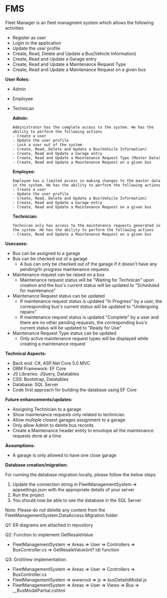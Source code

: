 # FMS

Fleet Manager is an fleet managment system which allows the following activities

- Register as user
- Login to the application
- Update the user profile
- Create, Read, Delete and Update a Bus(Vehicle Information)
- Create, Read and Update a Garage entry
- Create, Read and Update a Maintenance Request Type
- Create, Read and Update a Maintenance Request on a given bus


**User Roles:**

- Admin
- Employee
- Technican


    **Admin:**

      Administrator has the complete access to the system. He has the ability to perform the following actions 
      - Create a user
      - Update the user profile
      - Lock a user out of the system
      - Create, Read, Delete and Update a Bus(Vehicle Information)
      - Create, Read and Update a Garage entry
      - Create, Read and Update a Maintenance Request Type (Master Data)
      - Create, Read and Update a Maintenance Request on a given bus


    **Employee:**

      Employee has a limited access in making changes to the master data in the system. He has the ability to perform the following actions 
      - Create a user
      - Update the user profile
      - Create, Read, Delete and Update a Bus(Vehicle Information)
      - Create, Read and Update a Garage entry
      - Create, Read and Update a Maintenance Request on a given bus


    **Technician:**

      Technican only has access to the maintenance requests generated in the system. He has the ability to perform the following actions 
      - Create, Read and Update a Maintenance Request on a given bus


**Usecases:**

- Bus can be assigned to a garage
- Bus can be checked out of a garage
    - A bus can only be checked out of the garage if it doesn't have any pending/In progress maintenance requests
- Maintenance request can be raised on a bus
    - Maintenance request status will be "Waiting for Technican" upon creation and the bus's current status will be updated to "Scheduled for maintenance"
- Maintenance Request status can be updated
    - If maintenance request status is updated "In Progress" by a user, the corresponding bus's current status will be updated to "Undergoing repairs"
    - If maintenance request status is updated "Complete" by a user and there are no other pending requests, the corresponding bus's current status will be updated to "Ready for       Use"
- Maintenance Request Type status can be updated
    - Only active maintenance request types will be displayed while creating a maintenance request


**Technical Aspects:**

- Back end: C#, ASP.Net Core 5.0 MVC
- ORM Framework: EF Core 
- JS Libraries: JQuery, Datatables 
- CSS: Bootstrap, Datatables 
- Database: SQL Server
- Code first approach for building the database using EF Core


**Future enhancements/updates:**

- Assigning Technician to a garage
- Show maintenance requests only related to technician
- Allow multiple closest garages assignment to a garage
- Only allow Admin to delete bus records
- Create a Maintenance header entity to envolope all the maintenance requests done at a time 


**Assumptions:**

- A garage is only allowed to have one close garage


**Database creation/migration:**

For running the database migration locally, please follow the below steps

1. Update the connection string in FleetManagementSystem => appsettings.json with the appropriate details of your server
2. Run the project
3. You should now be able to see the database in the SQL Server

Note:
Please do not delelte any content from the FleetManagementSystem.DataAccess.Migration folder


Q1: ER diagrams are attached in repository

Q2: Function to implement GetResaleValue
   - FleetManagementSystem => Areas => User => Controllers => BusController.cs => GetResaleValue(int? id) function

Q3: GridView implementation:
   - FleetManagementSystem => Areas => User => Controllers => BusController.cs
   - FleetManagementSystem => wwwroot => js => busDetailsModal.js
   - FleetManagementSystem => Areas => User => Views => Bus => __BusModalPartial.cshtml   
